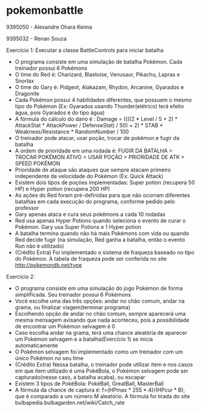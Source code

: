 # pokemonbattle

9395050 - Alexandre Ohara Keima

9395032 - Renan Souza

Exercício 1:
Executar a classe BattleControls para iniciar batalha
- O programa consiste em uma simulação de batalha Pokémon. Cada treinador possui 6 Pokémons
- O time do Red é: Charizard, Blastoise, Venusaur, Pikachu, Lapras e Snorlax
- O time do Gary é: Pidgeot, Alakazam, Rhydon, Arcanine, Gyarados e Dragonite
- Cada Pokémon possui 4 habilidades diferentes, que possuem o mesmo tipo do Pokémon (Ex: Gyarados usando Thunder(elétrico) terá efeito água, pois Gyarados é do tipo água)
- A fórmula do cálculo do dano é : Damage = ((((2 * Level / 5 + 2) * AttackStat * AttackPower / DefenseStat) / 50) + 2) * STAB * Weakness/Resistance * RandomNumber / 100
- O treinador pode atacar, usar poção, trocar de pokémon e fugir da batalha
- A ordem de prioridade em uma rodada é: FUGIR DA BATALHA > TROCAR POKÉMON ATIVO > USAR POÇÃO > PRIORIDADE DE ATK > SPEED POKÉMON
- Prioridade de ataque são ataques que sempre atacam primeiro independente da velocidade do Pokémon (Ex: Quick Attack)
- Existem dois tipos de poções implementadas: Super potion (recupera 50 HP) e Hyper potion (recupera 200 HP)
- As ações do Red foram pré-definidas para que não ocorram diferentes batalhas em cada execução do programa, conforme pedido pelo professor
- Gary apenas ataca e cura seus pokémons a cada 10 rodadas
- Red usa apenas Hyper Potions quando seleciona o evento de curar o Pokémon. Gary usa Super Potions e 1 Hyper potion
- A batalha termina quando não há mais Pokémons com vida ou quando Red decide fugir (na simulação, Red ganha a batalha, então o evento Run não é utilizado)
- (Crédito Extra) Foi implementado o sistema de fraqueza baseado no tipo do Pokémon. A tabela de fraqueza pode ser conferida no site http://pokemondb.net/type

Exercício 2:

- O programa consiste em uma simulação do jogo Pokémon de forma simplificada. Seu treinador possui 6 Pokémons
- Você escolhe uma das três opções: andar no chão comum, andar na grama, ou finalizar viagem(terminar programa)
- Escolhendo opção de andar no chão comum, sempre aparecerá uma mesma mensagem avisando que nada aconteceu, pois a possibilidade de encontrar um Pokémon selvagem é 0
- Caso escolha andar na grama, terá uma chance aleatória de aparecer um Pokémon selvagem e a batalha(Exercício 1) se inicia automaticamente
- O Pokémon selvagem foi implementado como um treinador com um único Pokémon no seu time
- (Crédito Extra) Nessa batalha, o treinador pode utilizar item e nos casos em que item utilizado é uma PokéBola, o Pokémon selvagem pode ser capturado(nesse caso, a batalha acaba), ou escapar
- Existem 3 tipos de PokéBola: PokéBall, GreatBall, MasterBall
- A fórmula da chance de captura é: f=(HPmax * 255 * 4)/(HPcur * B), que é comparado a um número M aleatório. A fórmula foi tirada do site bulbapedia.bulbagarden.net/wiki/Catch_rate 

